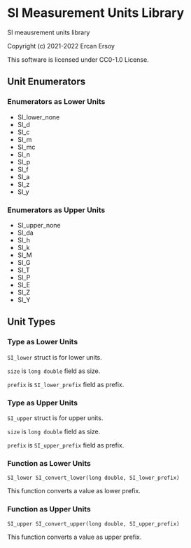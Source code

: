 # SI Measurement Units Library

SI meausrement units library

Copyright (c) 2021-2022 Ercan Ersoy

This software is licensed under CC0-1.0 License.

## Unit Enumerators

### Enumerators as Lower Units

* SI_lower_none
* SI_d
* SI_c
* SI_m
* SI_mc
* SI_n
* SI_p
* SI_f
* SI_a
* SI_z
* SI_y

### Enumerators as Upper Units

* SI_upper_none
* SI_da
* SI_h
* SI_k
* SI_M
* SI_G
* SI_T
* SI_P
* SI_E
* SI_Z
* SI_Y

## Unit Types

### Type as Lower Units

`SI_lower` struct is for lower units.

`size` is `long double` field as size.

`prefix` is `SI_lower_prefix` field as prefix.

### Type as Upper Units

`SI_upper` struct is for upper units.

`size` is `long double` field as size.

`prefix` is `SI_upper_prefix` field as prefix.

### Function as Lower Units

`SI_lower SI_convert_lower(long double, SI_lower_prefix)`

This function converts a value as lower prefix.

### Function as Upper Units

`SI_upper SI_convert_upper(long double, SI_upper_prefix)`

This function converts a value as upper prefix.
